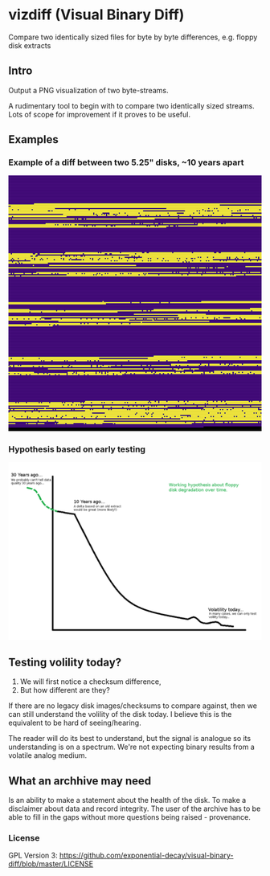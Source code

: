 # vizdiff (Visual Binary Diff)

Compare two identically sized files for byte by byte differences, e.g. floppy disk extracts

## Intro

Output a PNG visualization of two byte-streams. 

A rudimentary tool to begin with to compare two identically sized streams. Lots
of scope for improvement if it proves to be useful. 

## Examples

### Example of a diff between two 5.25" disks, ~10 years apart
![image](src/images/ex1.png)

### Hypothesis based on early testing
![image](src/images/ex2.png)

## Testing volility today?

1. We will first notice a checksum difference,
2. But how different are they?

If there are no legacy disk images/checksums to compare against, then we can still understand
the volility of the disk today. I believe this is the equivalent to be hard of seeing/hearing.

The reader will do its best to understand, but the signal is analogue so its understanding is
on a spectrum. We're not expecting binary results from a volatile analog medium.

## What an archhive may need

Is an ability to make a statement about the health of the disk. To make a disclaimer about data
and record integrity. The user of the archive has to be able to fill in the gaps without more
questions being raised - provenance. 

### License

GPL Version 3: https://github.com/exponential-decay/visual-binary-diff/blob/master/LICENSE

